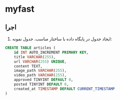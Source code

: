 # myfast
## اجرا

1. ایجاد جدول در پایگاه داده با ساختار مناسب. جدول نمونه:

```sql
CREATE TABLE articles (
    id INT AUTO_INCREMENT PRIMARY KEY,
    title VARCHAR(255),
    url VARCHAR(255) UNIQUE,
    content TEXT,
    image_path VARCHAR(255),
    video_path VARCHAR(255),
    approved TINYINT DEFAULT 0,
    posted TINYINT DEFAULT 0,
    created_at TIMESTAMP DEFAULT CURRENT_TIMESTAMP
)
